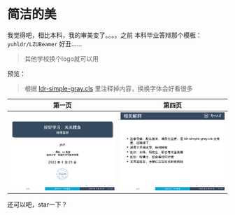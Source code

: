 # 简洁的美

我觉得吧，相比本科，我的审美变了。。。。之前 本科毕业答辩那个模板：`yuhldr/LZUBeamer` 好丑……

> 其他学校换个logo就可以用

预览：

> 根据 [ldr-simple-gray.cls](./ldr-simple-gray.cls) 里注释掉内容，换换字体会好看很多

第一页|第四页
:-:|:-:
![第1页](./images/ppt1.jpg)|![第4页](./images/ppt4.jpg)


还可以吧，star一下？
